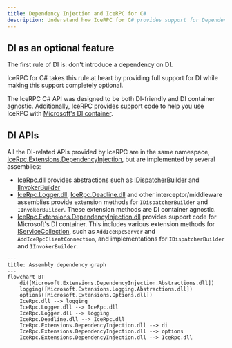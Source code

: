 ```yaml
---
title: Dependency Injection and IceRPC for C#
description: Understand how IceRPC for C# provides support for Dependency Injection (DI).
---
```


## DI as an optional feature

The first rule of DI is: don't introduce a dependency on DI.

IceRPC for C# takes this rule at heart by providing full support for DI while making this support completely optional.

The IceRPC C# API was designed to be both DI-friendly and DI container agnostic. Additionally, IceRPC provides support
code to help you use IceRPC with
[Microsoft's DI container](https://learn.microsoft.com/en-us/dotnet/core/extensions/dependency-injection).

## DI APIs

All the DI-related APIs provided by IceRPC are in the same namespace,
[IceRpc.Extensions.DependencyInjection](csharp:IceRpc.Extensions.DependencyInjection), but are implemented by several
assemblies:
- [IceRpc.dll](https://github.com/icerpc/icerpc-csharp/blob/main/src/IceRpc/README.md) provides abstractions such as
[IDispatcherBuilder](csharp:IceRpc.Extensions.DependencyInjection.IDispatcherBuilder) and
[IInvokerBuilder](csharp:IceRpc.Extensions.DependencyInjection.IDispatcherBuilder)
- [IceRpc.Logger.dll](https://github.com/icerpc/icerpc-csharp/blob/main/src/IceRpc.Logger/README.md),
[IceRpc.Deadline.dll](https://github.com/icerpc/icerpc-csharp/blob/main/src/IceRpc.Deadline/README.md) and other
interceptor/middleware assemblies provide extension methods for `IDispatcherBuilder` and `IInvokerBuilder`. These
extension methods are DI container agnostic.
- [IceRpc.Extensions.DependencyInjection.dll](https://github.com/icerpc/icerpc-csharp/blob/main/src/IceRpc.Extensions.DependencyInjection/README.md)
provides support code for Microsoft's DI container. This includes various extension methods for
[IServiceCollection](https://learn.microsoft.com/en-us/dotnet/api/microsoft.extensions.dependencyinjection.iservicecollection), such as
`AddIceRpcServer` and `AddIceRpcClientConnection`, and implementations for `IDispatcherBuilder` and `IInvokerBuilder`.

```mermaid
---
title: Assembly dependency graph
---
flowchart BT
    di([Microsoft.Extensions.DependencyInjection.Abstractions.dll])
    logging([Microsoft.Extensions.Logging.Abstractions.dll])
    options([Microsoft.Extensions.Options.dll])
    IceRpc.dll --> logging
    IceRpc.Logger.dll --> IceRpc.dll
    IceRpc.Logger.dll --> logging
    IceRpc.Deadline.dll --> IceRpc.dll
    IceRpc.Extensions.DependencyInjection.dll --> di
    IceRpc.Extensions.DependencyInjection.dll --> options
    IceRpc.Extensions.DependencyInjection.dll --> IceRpc.dll
```
